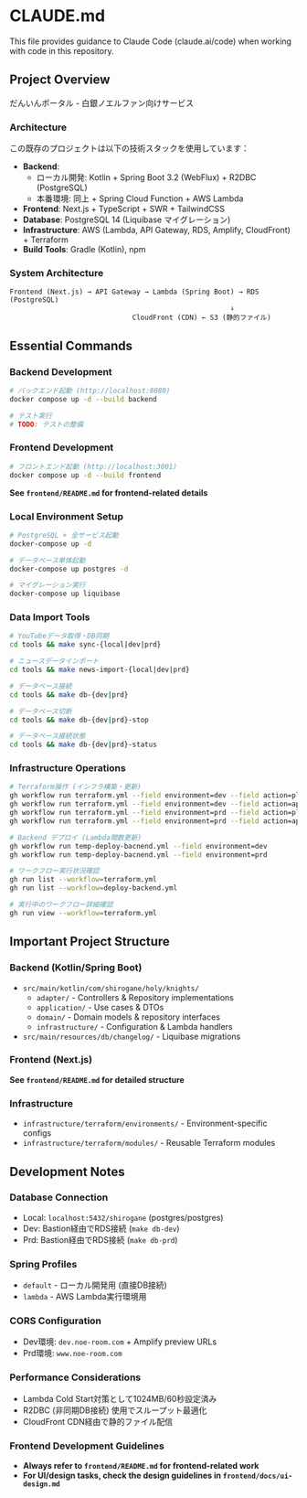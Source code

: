 # CLAUDE.md

This file provides guidance to Claude Code (claude.ai/code) when working with code in this repository.

## Project Overview

だんいんポータル - 白銀ノエルファン向けサービス

### Architecture

この既存のプロジェクトは以下の技術スタックを使用しています：
- **Backend**: 
  - ローカル開発: Kotlin + Spring Boot 3.2 (WebFlux) + R2DBC (PostgreSQL)
  - 本番環境: 同上 + Spring Cloud Function + AWS Lambda
- **Frontend**: Next.js + TypeScript + SWR + TailwindCSS
- **Database**: PostgreSQL 14 (Liquibase マイグレーション)
- **Infrastructure**: AWS (Lambda, API Gateway, RDS, Amplify, CloudFront) + Terraform
- **Build Tools**: Gradle (Kotlin), npm

### System Architecture

```
Frontend (Next.js) → API Gateway → Lambda (Spring Boot) → RDS (PostgreSQL)
                                                      ↓
                              CloudFront (CDN) ← S3 (静的ファイル)
```

## Essential Commands

### Backend Development

```bash
# バックエンド起動 (http://localhost:8080)
docker compose up -d --build backend

# テスト実行
# TODO: テストの整備
```

### Frontend Development

```bash
# フロントエンド起動 (http://localhost:3001)
docker compose up -d --build frontend
```

**See `frontend/README.md` for frontend-related details**

### Local Environment Setup

```bash
# PostgreSQL + 全サービス起動
docker-compose up -d

# データベース単体起動
docker-compose up postgres -d

# マイグレーション実行
docker-compose up liquibase
```

### Data Import Tools

```bash
# YouTubeデータ取得・DB同期 
cd tools && make sync-{local|dev|prd}

# ニュースデータインポート  
cd tools && make news-import-{local|dev|prd}

# データベース接続
cd tools && make db-{dev|prd}

# データベース切断
cd tools && make db-{dev|prd}-stop

# データベース接続状態
cd tools && make db-{dev|prd}-status
```

### Infrastructure Operations

```bash
# Terraform操作 (インフラ構築・更新)
gh workflow run terraform.yml --field environment=dev --field action=plan
gh workflow run terraform.yml --field environment=dev --field action=apply
gh workflow run terraform.yml --field environment=prd --field action=plan
gh workflow run terraform.yml --field environment=prd --field action=apply

# Backend デプロイ (Lambda関数更新)
gh workflow run temp-deploy-bacnend.yml --field environment=dev
gh workflow run temp-deploy-bacnend.yml --field environment=prd

# ワークフロー実行状況確認
gh run list --workflow=terraform.yml
gh run list --workflow=deploy-backend.yml

# 実行中のワークフロー詳細確認
gh run view --workflow=terraform.yml
```

## Important Project Structure

### Backend (Kotlin/Spring Boot)
- `src/main/kotlin/com/shirogane/holy/knights/`
  - `adapter/` - Controllers & Repository implementations
  - `application/` - Use cases & DTOs  
  - `domain/` - Domain models & repository interfaces
  - `infrastructure/` - Configuration & Lambda handlers
- `src/main/resources/db/changelog/` - Liquibase migrations

### Frontend (Next.js)
**See `frontend/README.md` for detailed structure**

### Infrastructure  
- `infrastructure/terraform/environments/` - Environment-specific configs
- `infrastructure/terraform/modules/` - Reusable Terraform modules

## Development Notes

### Database Connection
- Local: `localhost:5432/shirogane` (postgres/postgres)
- Dev: Bastion経由でRDS接続 (`make db-dev`)
- Prd: Bastion経由でRDS接続 (`make db-prd`)

### Spring Profiles
- `default` - ローカル開発用 (直接DB接続)
- `lambda` - AWS Lambda実行環境用

### CORS Configuration
- Dev環境: `dev.noe-room.com` + Amplify preview URLs
- Prd環境: `www.noe-room.com`

### Performance Considerations
- Lambda Cold Start対策として1024MB/60秒設定済み
- R2DBC (非同期DB接続) 使用でスループット最適化
- CloudFront CDN経由で静的ファイル配信

### Frontend Development Guidelines
- **Always refer to `frontend/README.md` for frontend-related work**
- **For UI/design tasks, check the design guidelines in `frontend/docs/ui-design.md`**

